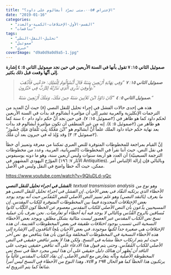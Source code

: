 ```yaml
---
title: "الإعتراض #٠٠٥،متى تمرّد أبشالوم على داود؟"
date: "2019-01-16"
categories: 
  - "القسم-الأول-الإختلافات-الكمية-والعدد"
  - "تناقضات"
tags: 
  - "تحليل-النقل-النصّي"
  - "صموئيل"
  - "عبري"
coverImage: "d9a0d9a0d9a5-1.jpg"
---
```


**صموئيل الثاني ١٥: ٧ تقول بأنها في السنة الأربعين في حين نجد صموئيل الثاني ٥: ٤ إشارة إلى أنَّها وقعت قبل ذلك بكثير.**

>  _**صموئيل الثاني ١٥**: **٧** ”وَفِي نِهَايَةِ أَرْبَعِينَ سَنَةً قَالَ أَبْشَالُومُ لِلْمَلِكِ: «دَعْنِي فَأَذْهَبَ وَأُوفِيَ نَذْرِي الَّذِي نَذَرْتُهُ لِلرَّبِّ فِي حَبْرُونَ،“_
> 
> _**صموئيل الثاني ٥**: **٤** ”كَانَ دَاوُدُ ابْنَ ثَلاَثِينَ سَنَةً حِينَ مَلَكَ، وَمَلَكَ أَرْبَعِينَ سَنَةً.“_

هذه هي إحدى حالات الفشل في إجراء تحليل للنقل النصي (٨) حيث أنّ العديد من الترجمات الإنكليزية والعربية تشير إلى أن مؤامرة أبشالوم قد بدأت في السنة الأربعين لحكم داود كما هو ظاهر في (٢صموئيل ١٥: ٧). في حين نجد أنَّ حكم داود دام ٤٠ سنة كما هو ظاهر من (٢صموئيل ٥: ٤). إنه من غير المنطقي أن تكون مؤامرة أبشالوم قد بدأت بعد نهاية حكم حياة داود الملك علماً أنَّ أبشالوم هو ”ابْنَ مَعْكَةَ بِنْتِ تَلْمَايَ مَلِكِ جَشُورَ“ (٢صموئيل ٣: ٣) وقد وُلِدَ له في حبرون بعد أن مَلَكَ.

إنَّ القيام بمراجعة للمخطوطات المتوفرة للنص العبري تمكننا من معرفة وتمييز أي خطأ في نقل النص، حيث أننا نقرأ في المخطوطات (السريانية، العربية، وعدد من مخطوطات الترجمة السبعينيّة) أن العدد هو أربعة سنوات وليس أربعين سنة، وهو ما دونه يوسيفوس المؤرّخ اليهودي المشهور في (الآثار ٧: ١٩٦ Antiquities). وبالتالي فإن إزالة الإلتباس أمر ممكن، حيث أنَّه خطأ واضح في النقل وليس في الأصل.

https://www.youtube.com/watch?v=9QIuDLd-yQc

_**الفشل في اجراء تحليل للنقل النصي:** textual transmission analysis وهو نوع من الأخطاء الذي يرتكبه النقّاد في بعض الأحيان. إن الفشل في اجراء تحليل للنقل النصي هو ما يعرف (بالنقد النصي) وهو علم تمييز النص الأصلي للنص المُقدَّس حيث أنه يوجد يوجد بعض الإختلافات المحدودة فيما بين المخطوطات المتوفرة للكتاب المقدس. إن المسيحيين يدَّعون بأن النص الأصلي للكتاب المقدس معصوم عن الخطأ كون الكُتَّاب كانوا مُساقين بالروح القُدُس وبالتالي لا يوجد فيه أية أخطاء أو تعارضات. نحن نعرف بأن عملية نسخ نص الكتاب المقدس عبر العصور ليست مثالية بشكل مطلق، ويوجد بعض الأخطاء النسخية التي تتسبب بوجود اختلافات طفيفة في بعض المخطوطات القديمة. ان هذه الإختلافات هي صغيرة جداً لكنها موجودة. في بعض الأحيان يلجأ الناقدون إلى الإشارة إلى هذه الأخطاء النسخية في المخطوطات المختلفة ويدَّعون بأن هذا يتناقض مع  نص آخر حيث لم يتم ارتكاب خطأ مشابه في النسخ. ولكن هذا لا يعتبر تناقض حقيقي في النص الأصلي للكتاب المُقدَّس. وحتى يتم قبول هذا الادعاء على أنَّه تناقض حقيقي يتوجب على الناقد أن يُظهِر أن هنالك دليل حقيقي على أن هذا ليس مجرد خطأ في نسخ نص المخطوطة الأصلية وبأنَّه يتعارض مع النص الأصلي. إن نقاد الكتاب المقدس غالباً ما يرتكبون هذا الخطأ كما هو الحال #٢٩ و #٧٤، وهذا النوع من الأخطاء في النسخ ليس أمراً شائعاً كما يتم الترويج له._
